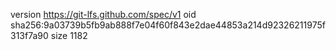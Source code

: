 version https://git-lfs.github.com/spec/v1
oid sha256:9a03739b5fb9ab888f7e04f60f843e2dae44853a214d92326211975f313f7a90
size 1182
